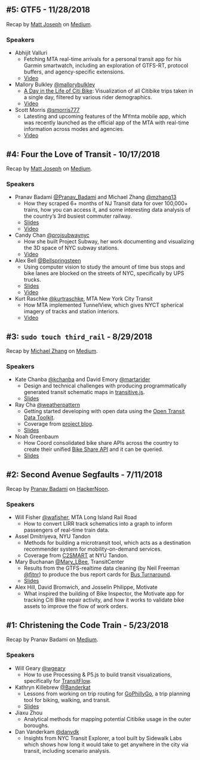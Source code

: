 ## #5: GTF5 - 11/28/2018

Recap by [Matt Joseph](https://twitter.com/mattjoseph0) on [Medium](https://medium.com/@mattjoseph/recap-transit-techies-5-gtf5-950673bdce51).

### Speakers

- Abhijit Valluri
  - Fetching MTA real-time arrivals for a personal transit app for his Garmin smartwatch, including an exploration of GTFS-RT, protocol buffers, and agency-specific extensions.
  - [Video](https://www.youtube.com/watch?v=7ugSNfB-xJ0)
- Mallory Bulkley [@mallorybulkley](https://twitter.com/mallorybulkley/)
  - [A Day in the Life of Citi Bike](https://mallorybulkley.com/citi-bike-visualization/): Visualization of all Citibike trips taken in a single day, filtered by various rider demographics.
  - [Video](https://www.youtube.com/watch?v=pp2cy0DaEsA)
- Scott Morris [@smorris777](https://twitter.com/smorris777)
  - Latesting and upcoming features of the MYmta mobile app, which was recently launched as the official app of the MTA with real-time information across modes and agencies.
  - [Video](https://www.youtube.com/watch?v=W8dS1de7xEM)

## #4: Four the Love of Transit - 10/17/2018

Recap by [Matt Joseph](https://twitter.com/mattjoseph0) on [Medium](https://medium.com/@mattjoseph/recap-transit-techies-nyc-4-four-the-love-of-transit-317b6fcb8a31).

### Speakers
- Pranav Badami [@Pranav_Badami](https://twitter.com/Pranav_Badami) and Michael Zhang [@mzhang13](https://twitter.com/mzhang13)
  - How they scraped 6+ months of NJ Transit data for over 100,000+ trains, how you can access it, and some interesting data analysis of the country’s 3rd busiest commuter railway.
  - [Slides](presentations/2018-10-17_BadamiZhang_NJTransit.pdf)
  - [Video](https://www.youtube.com/watch?v=-IdTpH_ZvXw)
- Candy Chan [@projsubwaynyc](https://twitter.com/projsubwaynyc)
  - How she built Project Subway, her work documenting and visualizing the 3D space of NYC subway stations.
  - [Video](https://www.youtube.com/watch?v=Roc-U1eG5ow)
- Alex Bell [@Bellspringsteen](https://twitter.com/Bellspringsteen)
  - Using computer vision to study the amount of time bus stops and bike lanes are blocked on the streets of NYC, specifically by UPS trucks.
  - [Slides](presentations/2018-10-17_Bell_StatusQuoEverythingSucks.pdf)
  - [Video](https://www.youtube.com/watch?v=ZGPltKDUhUU)
- Kurt Raschke [@kurtraschke](https://twitter.com/kurtraschke), MTA New York City Transit
  - How MTA implemented TunnelView, which gives NYCT spherical imagery of tracks and station interiors.
  - [Video](https://www.youtube.com/watch?v=JWaIHlogYIc)

## #3: `sudo touch third_rail` - 8/29/2018

Recap by [Michael Zhang](https://twitter.com/mzhang13) on [Medium](https://medium.com/@mzhang13/three-projects-helping-to-build-better-transit-tools-for-the-future-bb3176c0f47b).

### Speakers
- Kate Chanba [@kchanba](https://twitter.com/kchanba) and David Emory [@martarider](https://twitter.com/martarider)
  - Design and technical challenges with producing programmatically generated transit schematic maps in [transitive.js](https://github.com/conveyal/transitive.js/).
  - [Slides](presentations/2018-08-29_ChanbaEmory_transitivejs.pdf)
- Ray Cha [@weatherpattern](https://twitter.com/weatherpattern)
  - Getting started developing with open data using the [Open Transit Data Toolkit](https://transitdatatoolkit.com/).
  - Coverage from [project blog](https://transitdatatoolkit.com/2018/10/08/recent-presentations/).
  - [Slides](https://weatherpattern.github.io/transit-techies-180829/#/)
- Noah Greenbaum
  - How Coord consolidated bike share APIs across the country to create their unified [Bike Share API](https://coord.co/docs/bike) and it can be queried.
  - [Slides](presentations/2018-08-29_Greenbaum_Coord.pdf)

## #2: Second Avenue Segfaults - 7/11/2018

Recap by [Pranav Badami](https://twitter.com/Pranav_Badami) on [HackerNoon](https://hackernoon.com/four-projects-improving-transportation-in-new-york-city-905fb4cd8bac).

### Speakers
- Will Fisher [@wafisher](https://twitter.com/wafisher), MTA Long Island Rail Road
  - How to convert LIRR track schematics into a graph to inform passengers of real-time train data.
- Assel Dmitriyeva, NYU Tandon
  - Methods for building a microtransit tool, which acts as a destination recommender system for mobility-on-demand services.
  - Coverage from [C2SMART](http://c2smart.engineering.nyu.edu/2018/07/13/c2smart-student-presents-at-transit-techies-nyc/) at NYU Tandon.
- Mary Buchanan [@Mary_LBee](https://twitter.com/Mary_LBee), TransitCenter
  - Results from the GTFS-realtime data cleaning (by Neil Freeman [@fitnr](https://twitter.com/fitnr)) to produce the bus report cards for [Bus Turnaround](http://busturnaround.nyc).
  - [Slides](presentations/2018-07-11_Buchanan_BusTurnaround.pdf)
- Alex Hill, David Bromwich, and Josselin Philippe, Motivate
  - What inspired the building of Bike Inspector, the Motivate app for tracking Citi Bike repair activity, and how it works to validate bike assets to improve the flow of work orders.

## #1: Christening the Code Train - 5/23/2018

Recap by Pranav Badami on [Medium](https://medium.com/@pranavbadami/transittechiesnyc-a-quick-recap-of-the-inaugural-meetup-b7c3a81428f2).

### Speakers
- Will Geary [@wgeary](https://twitter.com/wgeary)
  - How to use Processing & P5.js to build transit visualizations, specifically for [TransitFlow](https://github.com/transitland/transitland-processing-animation).
- Kathryn Killebrew [@Banderkat](https://twitter.com/Banderkat)
  -  Lessons from working on trip routing for [GoPhillyGo](https://gophillygo.org), a trip planning tool for biking, walking, and transit.
  - [Slides](presentations/2018-05-23_Killebrew_GoPhillyGo.pdf)
- Jiaxu Zhou
  - Analytical methods for mapping potential Citibike usage in the outer boroughs.
- Dan Vanderkam [@danvdk](https://twitter.com/danvdk)
  - Insights from NYC Transit Explorer, a tool built by Sidewalk Labs which shows how long it would take to get anywhere in the city via transit, including scenario analysis.
